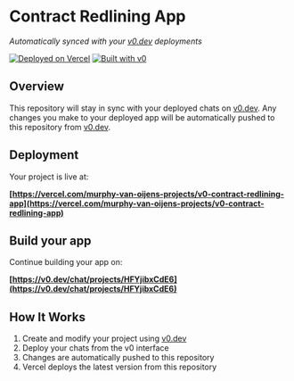 # Contract Redlining App

*Automatically synced with your [v0.dev](https://v0.dev) deployments*

[![Deployed on Vercel](https://img.shields.io/badge/Deployed%20on-Vercel-black?style=for-the-badge&logo=vercel)](https://vercel.com/murphy-van-oijens-projects/v0-contract-redlining-app)
[![Built with v0](https://img.shields.io/badge/Built%20with-v0.dev-black?style=for-the-badge)](https://v0.dev/chat/projects/HFYjibxCdE6)

## Overview

This repository will stay in sync with your deployed chats on [v0.dev](https://v0.dev).
Any changes you make to your deployed app will be automatically pushed to this repository from [v0.dev](https://v0.dev).

## Deployment

Your project is live at:

**[https://vercel.com/murphy-van-oijens-projects/v0-contract-redlining-app](https://vercel.com/murphy-van-oijens-projects/v0-contract-redlining-app)**

## Build your app

Continue building your app on:

**[https://v0.dev/chat/projects/HFYjibxCdE6](https://v0.dev/chat/projects/HFYjibxCdE6)**

## How It Works

1. Create and modify your project using [v0.dev](https://v0.dev)
2. Deploy your chats from the v0 interface
3. Changes are automatically pushed to this repository
4. Vercel deploys the latest version from this repository